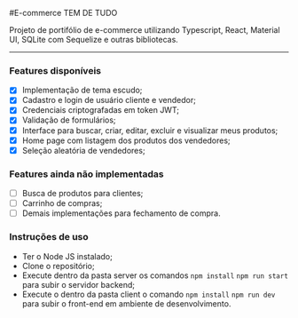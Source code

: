 #E-commerce TEM DE TUDO

Projeto de portifólio de e-commerce utilizando Typescript, React, Material UI, SQLite com Sequelize e outras bibliotecas.

---
### Features disponíveis

- [x] Implementação de tema escudo;
- [x] Cadastro e login de usuário cliente e vendedor;
- [x] Credenciais criptografadas em token JWT;
- [x] Validação de formulários;
- [x] Interface para buscar, criar, editar, excluir e visualizar meus produtos;
- [x] Home page com listagem dos produtos dos vendedores;
- [x] Seleção aleatória de vendedores;

### Features ainda não implementadas
- [ ] Busca de produtos para clientes;
- [ ] Carrinho de compras;
- [ ] Demais implementações para fechamento de compra.

### Instruções de uso

  -  Ter o Node JS instalado;
  -  Clone o repositório;
  -  Execute dentro da pasta server os comandos 
      <code>npm install</code> <code>npm run start</code> para subir o servidor backend;
  -  Execute o dentro da pasta client o comando <code>npm install</code> <code>npm run dev</code> para subir o front-end em ambiente de desenvolvimento.
